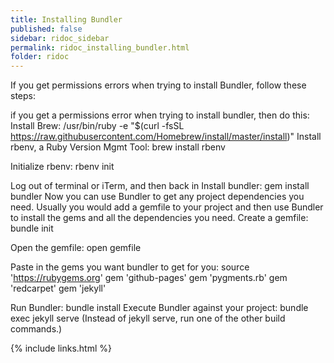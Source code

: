 ```yaml
---
title: Installing Bundler
published: false
sidebar: ridoc_sidebar
permalink: ridoc_installing_bundler.html
folder: ridoc
---
```


If you get permissions errors when trying to install Bundler, follow these steps:

if you get a permissions error when trying to install bundler, then do this:
Install Brew:
/usr/bin/ruby -e "$(curl -fsSL https://raw.githubusercontent.com/Homebrew/install/master/install)"
Install rbenv, a Ruby Version Mgmt Tool:
brew install rbenv

Initialize rbenv:
rbenv init

Log out of terminal or iTerm, and then back in
Install bundler:
gem install bundler
Now you can use Bundler to get any project dependencies you need. Usually you would add a gemfile to your project and then use Bundler to install the gems and all the dependencies you need.
Create a gemfile:
bundle init

Open the gemfile:
open gemfile

Paste in the gems you want bundler to get for you:
source 'https://rubygems.org'
gem 'github-pages'
gem 'pygments.rb'
gem 'redcarpet'
gem 'jekyll'

Run Bundler:
bundle install
Execute Bundler against your project:
bundle exec jekyll serve
(Instead of jekyll serve, run one of the other build commands.)

{% include links.html %}
